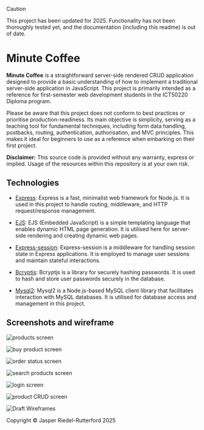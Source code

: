 > [!CAUTION]
> This project has been updated for 2025. Functionality has not been thoroughly tested yet, and the documentation (including this readme) is out of date.

# Minute Coffee

**Minute Coffee** is a straightforward server-side rendered CRUD application designed to provide a basic understanding of how to implement a traditional server-side application in JavaScript. This project is primarily intended as a reference for first-semester web development students in the ICT50220 Diploma program.

Please be aware that this project does not conform to best practices or prioritise production-readiness. Its main objective is simplicity, serving as a teaching tool for fundamental techniques, including form data handling, postbacks, routing, authentication, authorisation, and MVC principles. This makes it ideal for beginners to use as a reference when embarking on their first project.

**Disclaimer:** This source code is provided without any warranty, express or implied. Usage of the resources within this repository is at your own risk.

## Technologies

- [Express](https://www.npmjs.com/package/express): Express is a fast, minimalist web framework for Node.js. It is used in this project to handle routing, middleware, and HTTP request/response management.

- [EJS](https://www.npmjs.com/package/ejs): EJS (Embedded JavaScript) is a simple templating language that enables dynamic HTML page generation. It is utilised here for server-side rendering and creating dynamic web pages.

- [Express-session](https://www.npmjs.com/package/express-session): Express-session is a middleware for handling session state in Express applications. It is employed to manage user sessions and maintain stateful interactions.

- [Bcryptjs](https://www.npmjs.com/package/bcryptjs): Bcryptjs is a library for securely hashing passwords. It is used to hash and store user passwords securely in the database.

- [Mysql2](https://www.npmjs.com/package/mysql2): Mysql2 is a Node.js-based MySQL client library that facilitates interaction with MySQL databases. It is utilised for database access and management in this project.

## Screenshots and wireframe
![products screen](docs/images/all_products.png)

![buy product screen](docs/images/buy_product.png) 

![order status screen](docs/images/order_status.png)

![search products screen](docs/images/search_products.png)

![login screen](docs/images/admin_login.png)

![product CRUD screen](docs/images/product_crud.png)

![Draft Wireframes](docs/images/wireframes.excalidraw.png)

Copyright © Jasper Riedel-Rutterford 2025